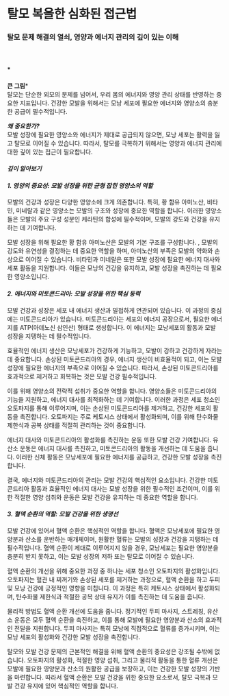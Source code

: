 # 탈모 복을한 심화된 접근법

### 탈모 문제 해결의 열쇠, 영양과 에너지 관리의 깊이 있는 이해
　   
#### *
**큰 그림***   
탈모는 단순한 외모의 문제를 넘어서, 우리 몸의 에너지와 영양 관리 상태를 반영하는 중요한 지표입니다. 건강한 모발을 위해서는 모낭 세포에 필요한 에너지와 영양소의 충분한 공급이 필수적입니다.

***왜 중요한가?***  
모발 성장에 필요한 영양소와 에너지가 제대로 공급되지 않으면, 모낭 세포는 활력을 잃고 탈모로 이어질 수 있습니다. 따라서, 탈모를 극복하기 위해서는 영양과 에너지 관리에 대한 깊이 있는 접근이 필요합니다.

#### ***깊이 알아보기***

#### ***1. 영양의 중요성: 모발 성장을 위한 균형 잡힌 영양소의 역할***
모발의 건강과 성장은 다양한 영양소에 크게 의존합니다. 특히, 황 함유 아미노산, 비타민, 미네랄과 같은 영양소는 모발의 구조와 성장에 중요한 역할을 합니다. 이러한 영양소들은 모발의 주요 구성 성분인 케라틴의 합성에 필수적이며, 모발의 강도와 건강을 유지하는 데 기여합니다.

모발 성장을 위해 필요한 황 함유 아미노산은 모발의 기본 구조를 구성합니다. ,    모발의 강도와 유연성을 결정하는 데 중요한 역할을 하며, 아미노산의 부족은 모발의 약화와 손상으로 이어질 수 있습니다. 비타민과 미네랄은 또한 모발 성장에 필요한 에너지 대사와 세포 활동을 지원합니다. 이들은 모낭의 건강을 유지하고, 모발 성장을 촉진하는 데 필요한 영양소입니다.

#### ***2. 에너지와 미토콘드리아: 모발 성장을 위한 핵심 동력***
모발 건강과 성장은 세포 내 에너지 생산과 밀접하게 연관되어 있습니다. 이 과정의 중심에는 미토콘드리아가 있습니다. 미토콘드리아는 세포의 에너지 공장으로서, 필요한 에너지를 ATP(아데노신 삼인산) 형태로 생성합니다. 이 에너지는 모낭세포의 활동과 모발 성장을 지탱하는 데 필수적입니다.

효율적인 에너지 생산은 모낭세포가 건강하게 기능하고, 모발이 강하고 건강하게 자라는 데 중요합니다. 손상된 미토콘드리아의 경우, 에너지 생산이 비효율적이 되고, 이는 모발 성장에 필요한 에너지의 부족으로 이어질 수 있습니다. 따라서, 손상된 미토콘드리아를 효과적으로 제거하고 회복하는 것은 모발 건강 필수적입니다.

이를 위해 영양소의 전략적 섭취가 중요한 역할을 합니다. 영양소들은 미토콘드리아의 기능을 지원하고, 에너지 대사를 최적화하는 데 기여합니다. 이러한 과정은 세포 청소인 오토파지를 통해 이루어지며, 이는 손상된 미토콘드리아를 제거하고, 건강한 세포의 활동을 촉진합니다. 오토파지는 주로 케토시스 상태에서 활성화되며, 이를 위해 탄수화물 제한식과 공복 상태를 적절히 관리하는 것이 중요합니다.

에너지 대사와 미토콘드리아의 활성화를 촉진하는 운동 또한 모발 건강 기여합니다. 유산소 운동은 에너지 대사를 촉진하고, 미토콘드리아의 활동을 개선하는 데 도움을 줍니다. 이러한 신체 활동은 모낭세포에 필요한 에너지를 공급하고, 건강한 모발 성장을 촉진합니다.

결국, 에너지와 미토콘드리아의 관리는 모발 건강의 핵심적인 요소입니다. 건강한 미토콘드리아 활동과 효율적인 에너지 대사는 모발 성장을 위한 필수적인 조건이며, 이를 위한 적절한 영양 섭취와 운동은 모발 건강을 유지하는 데 중요한 역할을 합니다.

#### ***3. 혈액 순환의 역할: 모발 건강을 위한 생명선***
모발 건강에 있어서 혈액 순환은 핵심적인 역할을 합니다. 혈액은 모낭세포에 필요한 영양분과 산소를 운반하는 매개체이며, 원활한 혈류는 모발의 성장과 건강을 지탱하는 데 필수적입니다. 혈액 순환이 제대로 이루어지지 않을 경우, 모낭세포는 필요한 영양분을 충분히 받지 못하고, 이는 모발 성장의 저하 또는 탈모로 이어질 수 있습니다.

혈액 순환의 개선을 위해 중요한 과정 중 하나는 세포 청소인 오토파지의 활성화입니다. 오토파지는 혈관 내 찌꺼기와 손상된 세포를 제거하는 과정으로, 혈액 순환을 하고 두피 및 모낭 건강에 긍정적인 영향을 미칩니다. 이 과정은 특히 케토시스 상태에서 활성화되며, 탄수화물 제한식과 적절한 공복 상태 유지가 이를 촉진하는 데 도움을 줍니다.

물리적 방법도 혈액 순환 개선에 도움을 줍니다. 정기적인 두피 마사지, 스트레칭, 유산소 운동은 모두 혈액 순환을 촉진하고, 이를 통해 모발에 필요한 영양분과 산소의 효과적인 전달을 지원합니다. 두피 마사지는 특히 모낭에 직접적으로 혈류를 증가시키며, 이는 모낭 세포의 활성화와 건강한 모발 성장을 촉진합니다.

탈모와 모발 건강 문제의 근본적인 해결을 위해 혈액 순환의 중요성은 강조될 수밖에 없습니다. 오토파지의 활성화, 적절한 영양 섭취, 그리고 물리적 활동을 통한 혈류 개선은 모발에 필요한 영양분과 산소의 원활한 공급을 보장하고, 이는 건강한 모발 성장의 기반을 마련합니다. 따라서 혈액 순환은 모발 건강을 위한 중요한 요소로서, 탈모 극복과 모발 건강 유지에 있어 핵심적인 역할을 합니다.

<!--stackedit_data:
eyJoaXN0b3J5IjpbMTA5NjQ3ODkwMywxMjY4NTIxMDg4LC05Nj
IyNjI2OTRdfQ==
-->